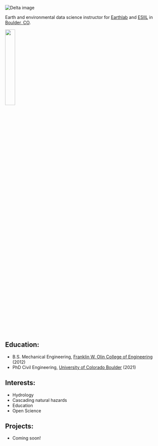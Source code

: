 ![Delta image](https://esiil.org/sites/default/files/styles/banner/public/2022-07/march2014_1920x1200.jpeg?itok=YO9FvG3m)

Earth and environmental data science instructor for [Earthlab](https://earthlab.colorado.edu/) 
and [ESIIL](https://esiil.org/) in [Boulder, CO](https://www.bouldercoloradousa.com/).

<img alt-text="Elsa Culler" src="img/headshot_esc.png" width="25%" />

## Education:
  - B.S. Mechanical Engineering, [Franklin W. Olin College of Engineering](https://www.olin.edu/) (2012)
  - PhD Civil Engineering, [University of Colorado Boulder](https://www.colorado.edu/ceae/) (2021)
  
## Interests:
  - Hydrology
  - Cascading natural hazards
  - Education
  - Open Science
  
## Projects:
  - Coming soon!
